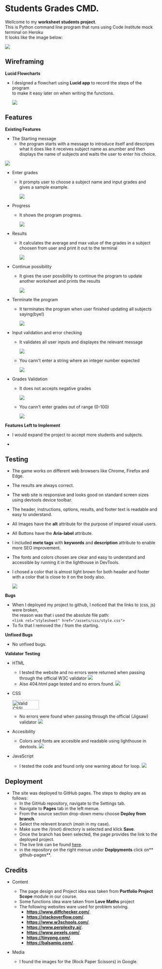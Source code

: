 
# Students Grades CMD. 
  Wellcome to my **worksheet students project**. \
  This is Python command line program that runs using Code Institute mock terminal on Heroku\
  It looks like the image below:

  ![](/media/project-image.png)

## Wireframing
**Lucid Flowcharts**
- I designed a flowchart  using **Lucid app** to record the steps of the program \
  to make it easy later on when writing the functions.

  ![](/media/flowchart.png)

## Features

**Existing Features**

- The Starting message
  - the program starts with a message to introduce itself and descripes what it does like it receives subject
    name as anumber and then displays the name of subjects and waits the user to enter his choice.

![](/media/starting.png)

- Enter grades
  - It prompts user to choose a subject name and input grades and gives a sample example.

    ![](/media/enter-grades.png)

- Progress
  * It shows the program progress.

    ![](/media/progress.png)
- Results

  * It calculates the average and max value of the grades in a subject choosen from user
    and print it out to the terminal

    ![](/media/calculations.png)

+ Continue possibility

  + It gives the user possibility to continue the program to update another worksheet and prints the results
  
      ![](/media/continue.png)

- Terminate the program
  - It terminates the program when user finished updating all subjects saying(bye!)

    ![](/media/terminate.png)

- Input validation and error checking

  - It validates all user inputs and displayes the relevant message

     ![](/media/checknumber.png)
  + You cann't enter a string where an integer number expected
    
     ![](/media/validate-numbers.png)
    
- Grades Validation

  * It does not accepts negative grades
    
     ![](/media/negative.png) 

  + You cann't enter grades out of range (0-100)

    ![](/media/outofrange.png) 

**Features Left to Implement**
- I would expand the project to accept more students and subjects.
+ 
## Testing
  - The game works on different web browsers like Chrome, Firefox and Edge.
  - The results are always correct.
  - The web site is responsive and looks good on standard screen sizes using devtools device toolbar.
  - The header, instructions, options, results, and footer text is readable and easy to understand.
  
  
  - All Images have the **alt** attribute for the purpose of impared visual users.
  - All Buttons have the **Aria-label** attribute.
  - I included **mete tags** with **keywords** and **description** attribute to enable more
    SEO improvement.
  - The fonts and colors chosen are clear and easy to understand and accessible by running it 
     in the lighthouse in DevTools.
  - I chosed  a color that is almost light brown for both header and footer
     with a color that is close to it on the body also.  


     ![](/assets/images/readme/testing/testing.png)
     
     

**Bugs**
  - When I deployed my project to github, I noticed that the  links to (css, js) were broken, \
    the reason was that i used the absolute file path:\
    `<link rel="stylesheet" href="/assets/css/style.css">`
  - To fix that I removed the / from the starting.


**Unfixed Bugs**
  - No unfixed bugs.

  
**Validator Testing**
  - HTML
    - I tested the website and no errors were returned when passing through the official W3C validator
    ![](/assets/images/readme/testing/html-validator.png)
    - Also 404.html page tested and no errors found.
    ![](/assets/images/readme/testing/errorpage.png)
    
  - CSS 
    <p>
       <a href="http://jigsaw.w3.org/css-validator/check/referer">
        <img style="border:0;width:88px;height:31px"
            src="http://jigsaw.w3.org/css-validator/images/vcss"
            alt="Valid CSS!" />
       </a>
    </p>
    
    - No errors were found when passing through the official (Jigsaw) validator
      ![](/assets/images/readme/testing/css-validator.png)
  - Accesibility
    - Colors and fonts are accesible and readable using lighthouse in devtools.
      ![](/assets/images/readme/testing/testing.png)
 - JavaScript
   - I tested the code and found only one warning about for loop.
    ![](/assets/images/readme/testing/Js.png)
## Deployment

  - The site was deployed to GitHub pages. The steps to deploy are as follows:
    - In the GitHub repository, navigate to the Settings tab.
    - Navigate to **Pages** tab in the left menue.
    - From the source section drop-down menu choose **Deploy from branch**.
    - Select the relevent branch (*main* in my case).
    - Make sure the /(root) directory is selected and klick **Save**.
    - Once the branch has been selected, the page provides the link to the deployed project.
    - The live link can be found [here](https://github.com/kasemdeautsch/pp2).
    - in the repository on the right menue under **Deplpyments** click on** github-pages**.

## Credits
- Content
  - The page design and Project idea was taken from **Portfolio Project Scope** module in our course.
  - Some functions idea ware taken from **Love Maths** project
  - The following websites ware used for problem solving.
    - **https://www.diffchecker.com/**.
    - **https://stackoverflow.com/**.
    - **https://www.w3schools.com/**.
    - **https://www.perplexity.ai/**.
    - **https://www.pexels.com/**.
    - **https://tinypng.com/**.
    -  **https://balsamiq.com/**.

- Media
  - I found the images for the (Rock Paper Scissors) in Google.
  